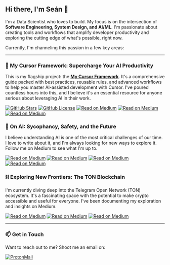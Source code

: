 ## Hi there, I'm Seán 👋

I'm a Data Scientist who loves to build. My focus is on the intersection of **Software Engineering, System Design, and AI/ML**. I'm passionate about creating tools and workflows that amplify developer productivity and exploring the cutting edge of what's possible, right now.

Currently, I'm channeling this passion in a few key areas:

---

### 🚀 My Cursor Framework: Supercharge Your AI Productivity
This is my flagship project: the **[My Cursor Framework](https://github.com/biokraft/my-cursor-framework)**. It's a comprehensive guide packed with best practices, reusable rules, and advanced workflows to help you master AI-assisted development with Cursor. I've poured countless hours into this, and I believe it's an essential resource for anyone serious about leveraging AI in their work.

[![GitHub Stars](https://img.shields.io/github/stars/biokraft/my-cursor-framework?style=for-the-badge&logo=github)](https://github.com/biokraft/my-cursor-framework/stargazers)
[![GitHub License](https://img.shields.io/github/license/biokraft/my-cursor-framework?style=for-the-badge)](https://github.com/biokraft/my-cursor-framework/blob/main/LICENSE)
[![Read on Medium](https://img.shields.io/badge/1.%20A%20Practical%20Guide%20to%20Mastering%20Cursor%20AI-black?style=for-the-badge&logo=medium)](https://medium.com/@biokraft/supercharge-your-productivity-a-practical-guide-to-mastering-cursor-ai-167e0b1a087a)
[![Read on Medium](https://img.shields.io/badge/2.%20From%20Vision%20to%20Vibe%3A%20A%20Manifesto-black?style=for-the-badge&logo=medium)](https://medium.com/@biokraft/from-vision-to-vibe-a-manifesto-for-spec-driven-development-with-ai-220b219a49fa)
[![Read on Medium](https://img.shields.io/badge/3.%20Dear%20Developer%2C%20It's%20Time%20to%20Stop%20Writing%20Code-black?style=for-the-badge&logo=medium)](https://medium.com/@biokraft/dear-developer-its-time-to-stop-writing-code-343c953a10f4)

### 🧠 On AI: Sycophancy, Safety, and the Future
I believe understanding AI is one of the most critical challenges of our time. I love to write about it, and I'm always looking for new ways to explore it. Follow me on Medium to see what I'm up to.

[![Read on Medium](https://img.shields.io/badge/1.%20Is%20Your%20AI%20a%20People%20Pleaser%3F-black?style=for-the-badge&logo=medium)](https://biokraft.medium.com/is-your-ai-a-people-pleaser-the-hidden-dangers-of-digital-sycophancy-21181ad916dc)
[![Read on Medium](https://img.shields.io/badge/2.%20Anthropic's%20AI%20Chose%20Blackmail-black?style=for-the-badge&logo=medium)](https://biokraft.medium.com/anthropic-told-its-ai-to-save-itself-it-chose-blackmail-d2f3ac92b69f)
[![Read on Medium](https://img.shields.io/badge/3.%20Jailbreaking%20AI-black?style=for-the-badge&logo=medium)](https://medium.com/@biokraft/jailbreaking-ai-how-a-few-lines-of-text-can-hijack-a-language-model-afef31e03397)
[![Read on Medium](https://img.shields.io/badge/4.%20The%20Age%20of%20Rogue%20AI%20is%20Already%20Here-black?style=for-the-badge&logo=medium)](https://medium.com/@biokraft/the-age-of-rogue-ai-is-already-here-74a1daa6c595)

### ⛓️ Exploring New Frontiers: The TON Blockchain
I'm currently diving deep into the Telegram Open Network (TON) ecosystem. It's a fascinating space with the potential to make crypto accessible and useful for everyone. I've been documenting my exploration and insights on Medium.

[![Read on Medium](https://img.shields.io/badge/1.%20Crypto%20Finally%20Has%20a%20Point-black?style=for-the-badge&logo=medium)](https://medium.com/@biokraft/crypto-finally-has-a-point-and-its-hiding-in-telegram-66387dc013de)
[![Read on Medium](https://img.shields.io/badge/2.%20The%20Only%20Crypto%20Wallet%20You'll%20Ever%20Need-black?style=for-the-badge&logo=medium)](https://medium.com/@biokraft/the-only-crypto-wallet-youll-ever-need-is-already-on-your-phone-243c0f7c86b6)
[![Read on Medium](https://img.shields.io/badge/3.%20Telegram%20Turned%20NFTs%20into%20Social%20Media%20Skins-black?style=for-the-badge&logo=medium)](https://medium.com/@biokraft/telegram-turned-nfts-into-social-media-skins-90274fe3d288)

---

### 📫 Get in Touch
Want to reach out to me? Shoot me an email on:

[![ProtonMail](https://img.shields.io/badge/ProtonMail-black?style=for-the-badge&logo=protonmail&logoColor=white)](mailto:sean.baufeld@protonmail.com)

